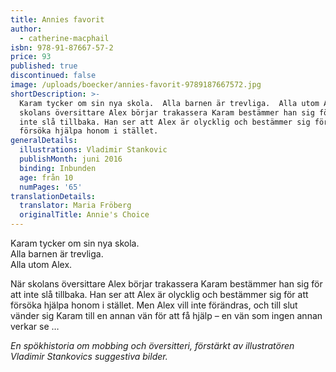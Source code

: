 ```yaml
---
title: Annies favorit
author:
  - catherine-macphail
isbn: 978-91-87667-57-2
price: 93
published: true
discontinued: false
image: /uploads/boecker/annies-favorit-9789187667572.jpg
shortDescription: >-
  Karam tycker om sin nya skola.  Alla barnen är trevliga.  Alla utom Alex. När
  skolans översittare Alex börjar trakassera Karam bestämmer han sig för att
  inte slå tillbaka. Han ser att Alex är olycklig och bestämmer sig för att
  försöka hjälpa honom i stället.
generalDetails:
  illustrations: Vladimir Stankovic
  publishMonth: juni 2016
  binding: Inbunden
  age: från 10
  numPages: '65'
translationDetails:
  translator: Maria Fröberg
  originalTitle: Annie's Choice
---
```


Karam tycker om sin nya skola.  
Alla barnen är trevliga.  
Alla utom Alex.

När skolans översittare Alex börjar trakassera Karam bestämmer han sig för att inte slå tillbaka. Han ser att Alex är olycklig och bestämmer sig för att försöka hjälpa honom i stället. Men Alex vill inte förändras, och till slut vänder sig Karam till en annan vän för att få hjälp – en vän som ingen annan verkar se …

_En spökhistoria om mobbing och översitteri, förstärkt av illustratören Vladimir Stankovics suggestiva bilder._
